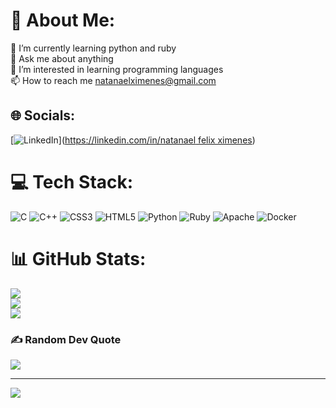 # 💫 About Me:
🌱 I’m currently learning python and ruby<br>💬 Ask me about anything<br>👀 I’m interested in learning programming languages<br>📫 How to reach me natanaelximenes@gmail.com


## 🌐 Socials:
[![LinkedIn](https://img.shields.io/badge/LinkedIn-%230077B5.svg?logo=linkedin&logoColor=white)]([https://linkedin.com/in/natanael felix ximenes](https://www.linkedin.com/in/natanael-felix-ximenes-8a0835209/)) 

# 💻 Tech Stack:
![C](https://img.shields.io/badge/c-%2300599C.svg?style=for-the-badge&logo=c&logoColor=white) ![C++](https://img.shields.io/badge/c++-%2300599C.svg?style=for-the-badge&logo=c%2B%2B&logoColor=white) ![CSS3](https://img.shields.io/badge/css3-%231572B6.svg?style=for-the-badge&logo=css3&logoColor=white) ![HTML5](https://img.shields.io/badge/html5-%23E34F26.svg?style=for-the-badge&logo=html5&logoColor=white) ![Python](https://img.shields.io/badge/python-3670A0?style=for-the-badge&logo=python&logoColor=ffdd54) ![Ruby](https://img.shields.io/badge/ruby-%23CC342D.svg?style=for-the-badge&logo=ruby&logoColor=white) ![Apache](https://img.shields.io/badge/apache-%23D42029.svg?style=for-the-badge&logo=apache&logoColor=white) ![Docker](https://img.shields.io/badge/docker-%230db7ed.svg?style=for-the-badge&logo=docker&logoColor=white)
# 📊 GitHub Stats:
![](https://github-readme-stats.vercel.app/api?username=Natanaelfelixx&theme=dark&hide_border=false&include_all_commits=false&count_private=false)<br/>
![](https://github-readme-streak-stats.herokuapp.com/?user=Natanaelfelixx&theme=dark&hide_border=false)<br/>
![](https://github-readme-stats.vercel.app/api/top-langs/?username=Natanaelfelixx&theme=dark&hide_border=false&include_all_commits=false&count_private=false&layout=compact)

### ✍️ Random Dev Quote
![](https://quotes-github-readme.vercel.app/api?type=horizontal&theme=radical)

---
[![](https://visitcount.itsvg.in/api?id=Natanaelfelixx&icon=0&color=0)](https://visitcount.itsvg.in)

<!-- Proudly created with GPRM ( https://gprm.itsvg.in ) -->
